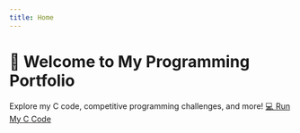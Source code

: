 ```yaml
---
title: Home
---
```


# 👋 Welcome to My Programming Portfolio

Explore my C code, competitive programming challenges, and more!
[💻 Run My C Code](./run-c-code.md)
